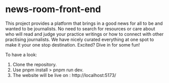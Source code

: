 # news-room-front-end

This project provides a platform that brings in a good news for all to be and wanted to be journalists. No need to search for resources or care about who will read and judge your practice writings or how to connect with other practising journalists. We have nicely curated everything at one spot to make it your one stop destination. Excited? Dive in for some fun!

To have a look:
1. Clone the repository.
2. Use pnpm install > pnpm run dev.
3. The website will be live on : http://localhost:5173/
